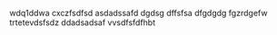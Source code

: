 wdq1ddwa
cxczfsdfsd
asdadssafd
dgdsg
dffsfsa
dfgdgdg
fgzrdgefw
trtetevdsfsdz
ddadsadsaf
vvsdfsfdfhbt

